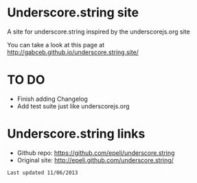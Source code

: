 Underscore.string site
======================

A site for underscore.string inspired by the underscorejs.org site

You can take a look at this page at http://gabceb.github.io/underscore.string.site/

TO DO
====

- Finish adding Changelog
- Add test suite just like underscorejs.org

Underscore.string links
======

- Github repo: https://github.com/epeli/underscore.string
- Original site: http://epeli.github.com/underscore.string/


`Last updated 11/06/2013`
